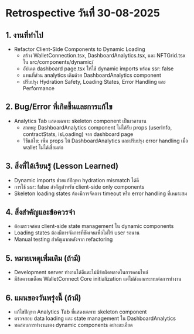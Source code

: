 # Retrospective วันที่ 30-08-2025

## 1. งานที่ทำไป

- Refactor Client-Side Components to Dynamic Loading
  - สร้าง WalletConnection.tsx, DashboardAnalytics.tsx, และ NFTGrid.tsx ใน src/components/dynamic/
  - อัปเดต dashboard page.tsx ให้ใช้ dynamic imports พร้อม ssr: false
  - แทนที่ส่วน analytics เดิมด้วย DashboardAnalytics component
  - ปรับปรุง Hydration Safety, Loading States, Error Handling และ Performance

## 2. Bug/Error ที่เกิดขึ้นและการแก้ไข

- Analytics Tab แสดงเฉพาะ skeleton component เป็นเวลานาน
  - สาเหตุ: DashboardAnalytics component ไม่ได้รับ props (userInfo, contractStats, isLoading) จาก dashboard page
  - วิธีแก้ไข: เพิ่ม props ให้ DashboardAnalytics และปรับปรุง error handling เมื่อ wallet ไม่ได้เชื่อมต่อ

## 3. สิ่งที่ได้เรียนรู้ (Lesson Learned)

- Dynamic imports ช่วยแก้ปัญหา hydration mismatch ได้ดี
- การใช้ ssr: false สำคัญสำหรับ client-side only components
- Skeleton loading states ต้องมีการจัดการ timeout หรือ error handling ที่เหมาะสม

## 4. สิ่งสำคัญและข้อควรจำ

- ต้องตรวจสอบ client-side state management ใน dynamic components
- Loading states ต้องมีการจัดการที่ชัดเจนเพื่อไม่ให้ user รอนาน
- Manual testing สำคัญมากหลังจาก refactoring

## 5. หมายเหตุเพิ่มเติม (ถ้ามี)

- Development server ทำงานได้ดีและไม่มีข้อผิดพลาดในการคอมไพล์
- มีข้อความเตือน WalletConnect Core initialization แต่ไม่ส่งผลกระทบต่อการทำงาน

## 6. แผนของวันพรุ่งนี้ (ถ้ามี)

- แก้ไขปัญหา Analytics Tab ที่แสดงเฉพาะ skeleton component
- ตรวจสอบ data loading และ state management ใน DashboardAnalytics
- ทดสอบการทำงานของ dynamic components อย่างละเอียด